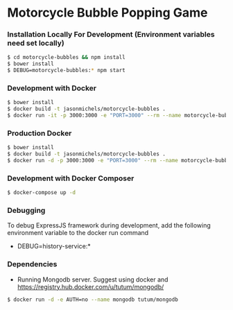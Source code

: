 # Motorcycle Bubble Popping Game

### Installation Locally For Development (Environment variables need set locally)
```sh
$ cd motorcycle-bubbles && npm install
$ bower install
$ DEBUG=motorcycle-bubbles:* npm start
```

### Development with Docker
```sh
$ bower install
$ docker build -t jasonmichels/motorcycle-bubbles .
$ docker run -it -p 3000:3000 -e "PORT=3000" --rm --name motorcycle-bubbles jasonmichels/motorcycle-bubbles
```

### Production Docker
```sh
$ bower install
$ docker build -t jasonmichels/motorcycle-bubbles .
$ docker run -d -p 3000:3000 -e "PORT=3000" --rm --name motorcycle-bubbles jasonmichels/motorcycle-bubbles
```

### Development with Docker Composer
```sh
$ docker-compose up -d
```

### Debugging
To debug ExpressJS framework during development, add the following environment variable to the docker run command
- DEBUG=history-service:*

### Dependencies
 - Running Mongodb server. Suggest using docker and https://registry.hub.docker.com/u/tutum/mongodb/
 ```sh
 $ docker run -d -e AUTH=no --name mongodb tutum/mongodb
 ```